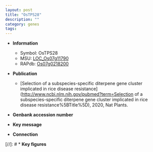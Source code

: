 ```yaml
---
layout: post
title: "OsTPS28"
description: ""
category: genes
tags: 
---
```


* **Information**  
    + Symbol: OsTPS28  
    + MSU: [LOC_Os07g11790](http://rice.uga.edu/cgi-bin/ORF_infopage.cgi?orf=LOC_Os07g11790)  
    + RAPdb: [Os07g0218200](https://rapdb.dna.affrc.go.jp/locus/?name=Os07g0218200)  

* **Publication**  
    + [Selection of a subspecies-specific diterpene gene cluster implicated in rice disease resistance](http://www.ncbi.nlm.nih.gov/pubmed?term=Selection of a subspecies-specific diterpene gene cluster implicated in rice disease resistance%5BTitle%5D), 2020, Nat Plants.

* **Genbank accession number**  

* **Key message**  

* **Connection**  

[//]: # * **Key figures**  


